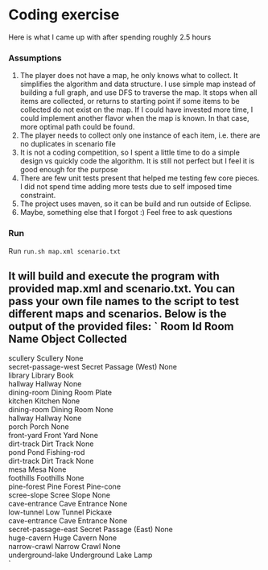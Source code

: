 Coding exercise
==============

Here is what I came up with after spending roughly 2.5 hours

### Assumptions
1. The player does not have a map, he only knows what to collect. It simplifies the algorithm and data structure. I use simple map instead of building a full graph,
and use DFS to traverse the map. It stops when all items are collected, or returns to starting point if some items to be collected do not exist on the map.
If I could have invested more time, I could implement another flavor when the map is known. In that case, more optimal path could be found.
2. The player needs to collect only one instance of each item, i.e. there are no duplicates in scenario file
3. It is not a coding competition, so I spent a little time to do a simple design vs quickly code the algorithm. It is still not perfect but I feel it is good enough for the purpose
4. There are few unit tests present that helped me testing few core pieces. I did not spend time adding more tests due to self imposed time constraint.
5. The project uses maven, so it can be build and run outside of Eclipse.
6. Maybe, something else that I forgot :) Feel free to ask questions

### Run

Run 
`run.sh map.xml scenario.txt`

It will build and execute the program with provided map.xml and scenario.txt. You can pass your own file names to the script to test different maps and scenarios.
Below is the output of the provided files:
`
Room Id              Room Name                 Object Collected
-----------------------------------------------------------------
scullery             Scullery                       None           
secret-passage-west  Secret Passage (West)          None           
library              Library                        Book           
hallway              Hallway                        None           
dining-room          Dining Room                    Plate          
kitchen              Kitchen                        None           
dining-room          Dining Room                    None           
hallway              Hallway                        None           
porch                Porch                          None           
front-yard           Front Yard                     None           
dirt-track           Dirt Track                     None           
pond                 Pond                           Fishing-rod    
dirt-track           Dirt Track                     None           
mesa                 Mesa                           None           
foothills            Foothills                      None           
pine-forest          Pine Forest                    Pine-cone      
scree-slope          Scree Slope                    None           
cave-entrance        Cave Entrance                  None           
low-tunnel           Low Tunnel                     Pickaxe        
cave-entrance        Cave Entrance                  None           
secret-passage-east  Secret Passage (East)          None           
huge-cavern          Huge Cavern                    None           
narrow-crawl         Narrow Crawl                   None           
underground-lake     Underground Lake               Lamp           
`

